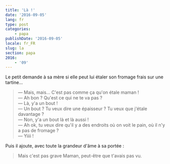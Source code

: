 ```yaml
---
title: 'Là !'
date: '2016-09-05'
lang: fr
type: post
categories:
    - papa
publishDate: '2016-09-05'
locale: fr_FR
slug: la
section: papa
2016:
    - '09'
---
```


Le petit demande à sa mère si elle peut lui étaler son fromage frais sur une tartine…

<!--more-->

> — Mais, mais… C'est pas comme ça qu'on étale maman !  
> — Ah bon ? Qu'est ce qui ne te va pas ?  
> — Là, y'a un bout !  
> — Un bout ? Tu veux dire une épaisseur ? Tu veux que j'étale davantage ?  
> — Non, y'a un bout là et là aussi !  
> — Ah ok, tu veux dire qu'il y a des endroits où on voit le pain, où il n'y a pas de fromage ?  
> — Yiiii !

Puis il ajoute, avec toute la grandeur d'âme à sa portée :

> Mais c'est pas grave Maman, peut-être que t'avais pas vu.
